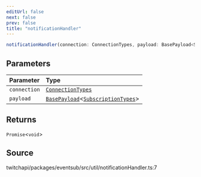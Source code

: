 ```yaml
---
editUrl: false
next: false
prev: false
title: "notificationHandler"
---
```


```ts
notificationHandler(connection: ConnectionTypes, payload: BasePayload<SubscriptionTypes>): Promise<void>
```

## Parameters

| Parameter | Type |
| :------ | :------ |
| `connection` | [`ConnectionTypes`](../type-aliases/ConnectionTypes.md) |
| `payload` | [`BasePayload`](../interfaces/BasePayload.md)\<[`SubscriptionTypes`](../enumerations/SubscriptionTypes.md)\> |

## Returns

`Promise`\<`void`\>

## Source

twitchapi/packages/eventsub/src/util/notificationHandler.ts:7
